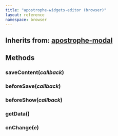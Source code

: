 ```yaml
---
title: "apostrophe-widgets-editor (browser)"
layout: reference
namespace: browser
---
```

## Inherits from: [apostrophe-modal](../apostrophe-modal/browser-apostrophe-modal.html)

## Methods
### saveContent(*callback*)

### beforeSave(*callback*)

### beforeShow(*callback*)

### getData()

### onChange(*e*)

